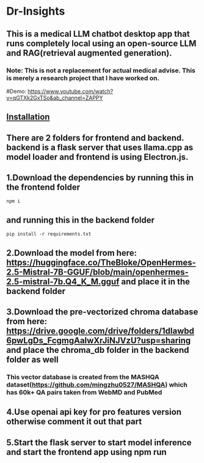 # Dr-Insights
## This is a medical LLM chatbot desktop app that runs completely local using an open-source LLM and RAG(retrieval augmented generation).
### Note: This is not a replacement for actual medical advise. This is merely a research project that I have worked on.

#Demo:
https://www.youtube.com/watch?v=qGTXk2GxTSo&ab_channel=ZAPPY

## <ins> Installation </ins>
## There are 2 folders for frontend and backend. backend is a flask server that uses llama.cpp as model loader and frontend is using Electron.js.
## 1.Download the dependencies by running this in the frontend folder
```
npm i
```
## and running this in the backend folder
```
pip install -r requirements.txt
```
## 2.Download the model from here: https://huggingface.co/TheBloke/OpenHermes-2.5-Mistral-7B-GGUF/blob/main/openhermes-2.5-mistral-7b.Q4_K_M.gguf and place it in the backend folder
## 3.Download the pre-vectorized chroma database from here: https://drive.google.com/drive/folders/1dIawbd6pwLgDs_FcgmgAaIwXrJiNJVzU?usp=sharing and place the chroma_db folder in the backend folder as well
### This vector database is created from the MASHQA dataset(https://github.com/mingzhu0527/MASHQA) which has 60k+ QA pairs taken from WebMD and PubMed
## 4.Use openai api key for pro features version otherwise comment it out that part
## 5.Start the flask server to start model inference and start the frontend app using npm run
